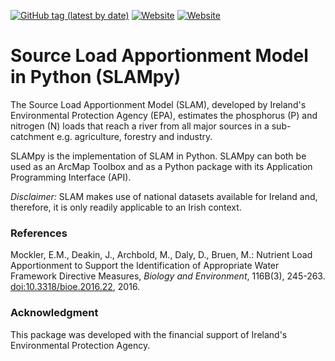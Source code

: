 [![GitHub tag (latest by date)](https://img.shields.io/github/v/tag/ThibHlln/SLAMpy?color=9cf&label=Latest%20version)](https://github.com/ThibHlln/SLAMpy/releases/latest)
[![Website](https://img.shields.io/website?down_message=10.3318/bioe.2016.22&label=Publication&up_color=blue&up_message=10.3318/bioe.2016.22&url=https://www.jstor.org/stable/10.3318/bioe.2016.22)](https://www.jstor.org/stable/10.3318/bioe.2016.22)
[![Website](https://img.shields.io/website?down_message=10.5281/zenodo.3904305&label=Software&up_color=blue&up_message=10.5281/zenodo.3904305&url=https://doi.org/10.5281/zenodo.3904305)](https://doi.org/10.5281/zenodo.3904305)

# Source Load Apportionment Model in Python (SLAMpy)
The Source Load Apportionment Model (SLAM), developed by Ireland's Environmental Protection Agency (EPA), estimates the phosphorus (P) and nitrogen (N) loads that reach a river from all major sources in a sub-catchment e.g. agriculture, forestry and industry. 

SLAMpy is the implementation of SLAM in Python. SLAMpy can both be used as an ArcMap Toolbox and as a Python package with its Application Programming Interface (API).

*Disclaimer:* SLAM makes use of national datasets available for Ireland and, therefore, it is only readily applicable to an Irish context.

### References
Mockler, E.M., Deakin, J., Archbold, M., Daly, D., Bruen, M.: Nutrient Load Apportionment to Support the Identification of Appropriate Water Framework Directive Measures, *Biology and Environment*, 116B(3), 245-263. [doi:10.3318/bioe.2016.22](https://www.jstor.org/stable/10.3318/bioe.2016.22), 2016.

### Acknowledgment
This package was developed with the financial support of Ireland's Environmental Protection Agency.
